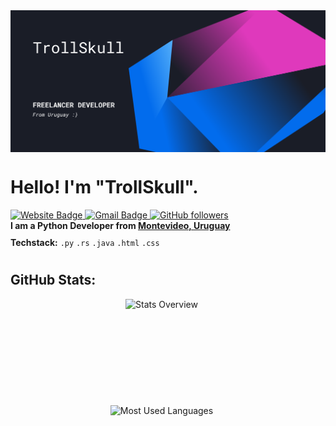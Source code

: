 <!--- GitHub Banner --->
<img align="center" src="assets/banner.png" />

<div style="display: flex; align-items: center; justify-content: flex-start;">
  <div>
    <h1>Hello! I'm "TrollSkull".</h1>
    <a href="https://trollskull.io">
      <img src="https://img.shields.io/badge/-trollskull.io-0a66c2?style=social&logo=Google-Chrome&logoColor=blue&link=https://trollskull.io" alt="Website Badge">
    </a>
    <a href="mailto:trollskull.contact@gmail.com">
      <img src="https://img.shields.io/badge/-trollskull-c14438?style=social&logo=Gmail&logoColor=red&link=mailto:trollskull.contact@gmail.com" alt="Gmail Badge">
    </a>
    <a href="https://github.com/TrollSkull">
      <img src="https://img.shields.io/github/followers/TrollSkull?label=Follow&style=social" alt="GitHub followers">
    </a>
  </div>
</div>

<!--- Content List --->
<div style="display: flex; align-items: center; justify-content: flex-start;">
  <div style="margin-right: 10px;">
    <ul style="list-style-type: none; padding: 0; margin: 0;">
      <li style="margin-bottom: 10px;"><strong>I am a Python Developer from <a href="[https://www.youtube.com/watch?v=g4dUHEkAL4M&ab_channel=TurismoAsturias](https://www.youtube.com/watch?v=BWO0JGt0tAQ)" target="_blank">Montevideo, Uruguay</a></strong></li>
      <li style="margin-bottom: 10px;"><strong>Techstack:</strong> <code>.py</code> <code>.rs</code> <code>.java</code> <code>.html</code> <code>.css</code></li>
    </ul>
  </div>
</div>

<!--- GitHub Stats --->
<div align="left">
  <h2>GitHub Stats:</h2>
  <div style="margin-bottom: 30px; display: flex; flex-direction: column; align-items: center; gap: 20px;">
    <img style="height: 150px; margin-right: 20px;" src="https://github-readme-stats.vercel.app/api?username=TrollSkull&show_icons=true&theme=transparent" alt="Stats Overview" />
    <img style="height: 150px; margin-right: 20px;" src="https://github-readme-stats.vercel.app/api/top-langs/?username=TrollSkull&layout=compact&theme=transparent" alt="Most Used Languages" />
  </div>
</div>
